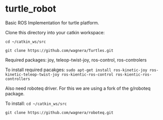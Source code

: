 # turtle_robot
Basic ROS Implementation for turtle platform.

Clone this directory into your catkin workspace:

`cd ~/catkin_ws/src`

`git clone https://github.com/wagnera/Turtles.git`

Required packages:
joy, teleop-twist-joy, ros-control, ros-controlers

To install required pacakges:
`sudo apt-get install ros-kinetic-joy ros-kinetic-teleop-twist-joy ros-kientic-ros-control ros-kientic-ros-controllers`

Also need roboteq driver. For this we are using a fork of the g/roboteq package.

To install:
`cd ~/catkin_ws/src`

`git clone https://github.com/wagnera/roboteq.git`
